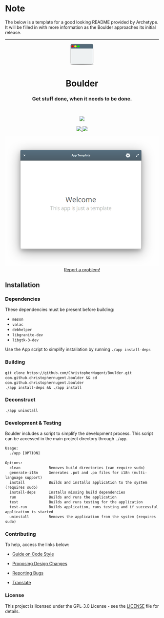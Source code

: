 # Note

The below is a template for a good looking README provided by Archetype. It will be filled in with more information
as the Boulder approaches its initial release.

-----

<div align="center">
  <span align="center"> <img width="80" height="70" class="center" src="https://github.com/ChristopherNugent/Boulder/blob/master/data/images/com.github.christophernugent.boulder.png" alt="Icon"></span>
  <h1 align="center">Boulder</h1>
  <h3 align="center">Get stuff done, when it needs to be done.</h3>
</div>

<br/>

<p align="center">
    <a href="https://appcenter.elementary.io/com.github.christophernugent.boulder">
        <img src="https://appcenter.elementary.io/badge.svg">
    </a>
</p>

<p align="center">
  <a href="https://github.com/ChristopherNugent/Boulder/blob/master/LICENSE">
    <img src="https://img.shields.io/badge/License-GPL-3.0-blue.svg">
  </a>
  <a href="https://github.com/ChristopherNugent/Boulder/releases">
    <img src="https://img.shields.io/badge/Release-v%201.0.0-orange.svg">
  </a>
</p>

<p align="center">
    <img  src="https://github.com/ChristopherNugent/Boulder/blob/master/data/images/screenshot.png" alt="Screenshot"> <br>
  <a href="https://github.com/ChristopherNugent/Boulder/issues/new"> Report a problem! </a>
</p>

## Installation

### Dependencies
These dependencies must be present before building:
 - `meson`
 - `valac`
 - `debhelper`
 - `libgranite-dev`
 - `libgtk-3-dev`


Use the App script to simplify installation by running `./app install-deps`
 
 ### Building

```
git clone https://github.com/ChristopherNugent/Boulder.git com.github.christophernugent.boulder && cd com.github.christophernugent.boulder
./app install-deps && ./app install
```

### Deconstruct

```
./app uninstall
```

### Development & Testing

Boulder includes a script to simplify the development process. This script can be accessed in the main project directory through `./app`.

```
Usage:
  ./app [OPTION]

Options:
  clean             Removes build directories (can require sudo)
  generate-i18n     Generates .pot and .po files for i18n (multi-language support)
  install           Builds and installs application to the system (requires sudo)
  install-deps      Installs missing build dependencies
  run               Builds and runs the application
  test              Builds and runs testing for the application
  test-run          Builds application, runs testing and if successful application is started
  uninstall         Removes the application from the system (requires sudo)
```

### Contributing

To help, access the links below:

- [Guide on Code Style](https://github.com/ChristopherNugent/Boulder/wiki/Guide-on-code-style)

- [Proposing Design Changes](https://github.com/ChristopherNugent/Boulder/wiki/Proposing-Design-Changes)

- [Reporting Bugs](https://github.com/ChristopherNugent/Boulder/wiki/Reporting-Bugs)

- [Translate](https://github.com/ChristopherNugent/Boulder/wiki/Translate)


### License

This project is licensed under the GPL-3.0 License - see the [LICENSE](LICENSE.md) file for details.
